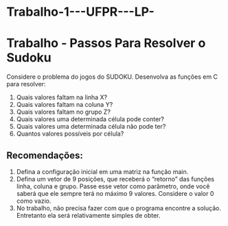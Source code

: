# Trabalho-1---UFPR---LP-
<h1> Trabalho - Passos Para Resolver o Sudoku </h1>
<p>Considere o problema do jogos do SUDOKU.
Desenvolva as funções em C para resolver:</p>
<ol>
  <li>Quais valores faltam na linha X? </li>
<li>Quais valores faltam na coluna Y?</li>
<li>Quais valores faltam no grupo Z?</li>
<li>Quais valores uma determinada célula pode conter?</li>
<li>Quais valores uma determinada célula não pode ter?</li>
<li>Quantos valores possíveis por célula?</li>
</ol>
<h2>Recomendações:</h2>

<ol>
<li> Defina a configuração inicial em uma matriz na função main.</li>  

<li>Defina um vetor de 9 posições, que receberá o “retorno” das funções linha, coluna e
grupo. Passe esse vetor como parâmetro, onde você saberá que ele sempre terá no
máximo 9 valores. Considere o valor 0 como vazio.</li>

<li>No trabalho, não precisa fazer com que o programa encontre a solução. Entretanto ela
será relativamente simples de obter.</li>
</ol>
